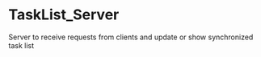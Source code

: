 # TaskList_Server
Server to receive requests from clients and update or show synchronized task list
